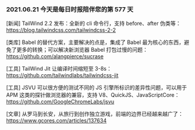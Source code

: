 ### 2021.06.21 今天是每日时报陪伴您的第 577 天

[新闻] TailWind 2.2 发布：全新的 cli 命令行，支持 before、after 伪类等：<https://blog.tailwindcss.com/tailwindcss-2-2>

[类库] Babel 的替代方案，主要解决的点是，集成了 Babel 最为核心的东西，避免了更多的转换；可以解决新浏览器 Babel 打包过慢的问题：https://github.com/alangpierce/sucrase

[工具] TailWind Jit 让编译时间缩短至 3-8s：https://github.com/tailwindlabs/tailwindcss-jit

[工具] JSVU 可以很方便的测试不同的 JS 引擎所标识的差异性问题，可以用于 APM 这类的探针做浏览器的兼容，支持 V8、QuickJS、JavaScriptCore：https://github.com/GoogleChromeLabs/jsvu

[文章] 从罗马到长安，从旅行到创作独立游戏，前端的边界已经越来越广了：<https://www.gcores.com/articles/137634>

